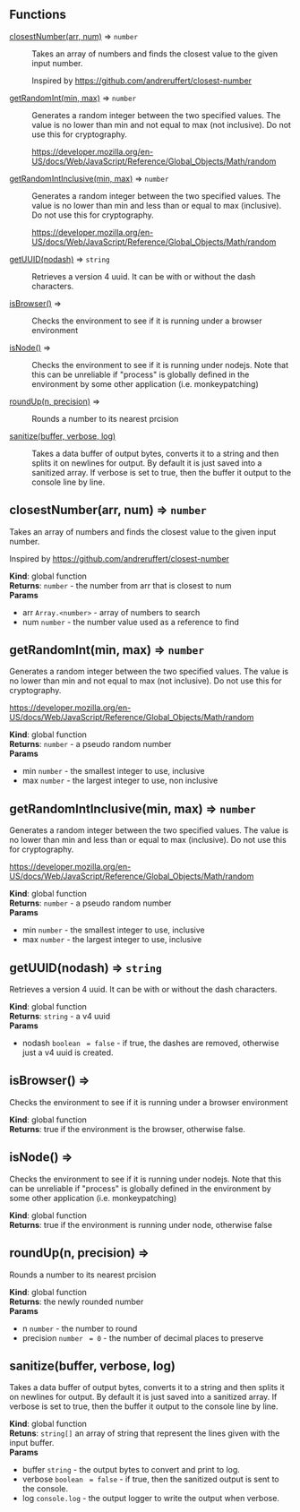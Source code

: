 ## Functions

<dl>
<dt><a href="#closestNumber">closestNumber(arr, num)</a> ⇒ <code>number</code></dt>
<dd><p>Takes an array of numbers and finds the closest value to the given
input number.</p>
<p>Inspired by <a href="https://github.com/andreruffert/closest-number">https://github.com/andreruffert/closest-number</a></p>
</dd>
<dt><a href="#getRandomInt">getRandomInt(min, max)</a> ⇒ <code>number</code></dt>
<dd><p>Generates a random integer between the two specified values.  The value is
no lower than min and not equal to max (not inclusive).  Do not use this
for cryptography.</p>
<p><a href="https://developer.mozilla.org/en-US/docs/Web/JavaScript/Reference/Global_Objects/Math/random">https://developer.mozilla.org/en-US/docs/Web/JavaScript/Reference/Global_Objects/Math/random</a></p>
</dd>
<dt><a href="#getRandomIntInclusive">getRandomIntInclusive(min, max)</a> ⇒ <code>number</code></dt>
<dd><p>Generates a random integer between the two specified values.  The value is
no lower than min and less than or equal to max (inclusive).  Do not use this
for cryptography.</p>
<p><a href="https://developer.mozilla.org/en-US/docs/Web/JavaScript/Reference/Global_Objects/Math/random">https://developer.mozilla.org/en-US/docs/Web/JavaScript/Reference/Global_Objects/Math/random</a></p>
</dd>
<dt><a href="#getUUID">getUUID(nodash)</a> ⇒ <code>string</code></dt>
<dd><p>Retrieves a version 4 uuid.  It can be with or without the dash characters.</p>
</dd>
<dt><a href="#isBrowser">isBrowser()</a> ⇒</dt>
<dd><p>Checks the environment to see if it is running under a browser environment</p>
</dd>
<dt><a href="#isNode">isNode()</a> ⇒</dt>
<dd><p>Checks the environment to see if it is running under nodejs.  Note that
this can be unreliable if &quot;process&quot; is globally defined in the
environment by some other application (i.e. monkeypatching)</p>
</dd>
<dt><a href="#roundUp">roundUp(n, precision)</a> ⇒</dt>
<dd><p>Rounds a number to its nearest prcision</p>
</dd>
<dt><a href="#sanitize">sanitize(buffer, verbose, log)</a></dt>
<dd><p>Takes a data buffer of output bytes, converts it to a string and then splits
it on newlines for output.  By default it is just saved into a sanitized
array.  If verbose is set to true, then the buffer it output to the console
line by line.</p>
</dd>
</dl>

<a name="closestNumber"></a>

## closestNumber(arr, num) ⇒ <code>number</code>
Takes an array of numbers and finds the closest value to the given
input number.

Inspired by https://github.com/andreruffert/closest-number

**Kind**: global function  
**Returns**: <code>number</code> - the number from arr that is closest to num  
**Params**

- arr <code>Array.&lt;number&gt;</code> - array of numbers to search
- num <code>number</code> - the number value used as a reference to find

<a name="getRandomInt"></a>

## getRandomInt(min, max) ⇒ <code>number</code>
Generates a random integer between the two specified values.  The value is
no lower than min and not equal to max (not inclusive).  Do not use this
for cryptography.

https://developer.mozilla.org/en-US/docs/Web/JavaScript/Reference/Global_Objects/Math/random

**Kind**: global function  
**Returns**: <code>number</code> - a pseudo random number  
**Params**

- min <code>number</code> - the smallest integer to use, inclusive
- max <code>number</code> - the largest integer to use, non inclusive

<a name="getRandomIntInclusive"></a>

## getRandomIntInclusive(min, max) ⇒ <code>number</code>
Generates a random integer between the two specified values.  The value is
no lower than min and less than or equal to max (inclusive).  Do not use this
for cryptography.

https://developer.mozilla.org/en-US/docs/Web/JavaScript/Reference/Global_Objects/Math/random

**Kind**: global function  
**Returns**: <code>number</code> - a pseudo random number  
**Params**

- min <code>number</code> - the smallest integer to use, inclusive
- max <code>number</code> - the largest integer to use, inclusive

<a name="getUUID"></a>

## getUUID(nodash) ⇒ <code>string</code>
Retrieves a version 4 uuid.  It can be with or without the dash characters.

**Kind**: global function  
**Returns**: <code>string</code> - a v4 uuid  
**Params**

- nodash <code>boolean</code> <code> = false</code> - if true, the dashes are removed, otherwise just a
v4 uuid is created.

<a name="isBrowser"></a>

## isBrowser() ⇒
Checks the environment to see if it is running under a browser environment

**Kind**: global function  
**Returns**: true if the environment is the browser, otherwise false.  
<a name="isNode"></a>

## isNode() ⇒
Checks the environment to see if it is running under nodejs.  Note that
this can be unreliable if "process" is globally defined in the
environment by some other application (i.e. monkeypatching)

**Kind**: global function  
**Returns**: true if the environment is running under node, otherwise false  
<a name="roundUp"></a>

## roundUp(n, precision) ⇒
Rounds a number to its nearest prcision

**Kind**: global function  
**Returns**: the newly rounded number  
**Params**

- n <code>number</code> - the number to round
- precision <code>number</code> <code> = 0</code> - the number of decimal places to preserve

<a name="sanitize"></a>

## sanitize(buffer, verbose, log)
Takes a data buffer of output bytes, converts it to a string and then splits
it on newlines for output.  By default it is just saved into a sanitized
array.  If verbose is set to true, then the buffer it output to the console
line by line.

**Kind**: global function  
**Retuns**: <code>string[]</code> an array of string that represent the lines given with
the input buffer.  
**Params**

- buffer <code>string</code> - the output bytes to convert and print to log.
- verbose <code>boolean</code> <code> = false</code> - if true, then the sanitized output is sent to
the console.
- log <code>console.log</code> - the output logger to write the output when verbose.

